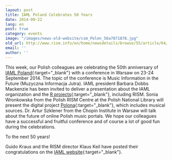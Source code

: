 ```yaml
---
layout: post
title: IAML Poland Celebrates 50 Years
date: 2014-09-22
lang: en
post: true
category: events
image: "/images/news-old-website/csm_Polen_56a7071878.jpg"
old_url: http://www.rism.info/en/home/newsdetails/browse/55/article/64/iaml-poland-celebrates-50-years.html
email: ''
author: ''
---
```


This week, our Polish colleagues are celebrating the 50th anniversary of [IAML Poland](http://www.iaml.pl/){:target="_blank"} with a conference in Warsaw on 23-24 September 2014. The topic of the conference is Music Information in the Future (Muzyczna Informacja Jutra). IAML president Barbara Dobbs Mackenzie has been invited to deliver a presentation about the IAML organization and the [R projects](http://www.r-musicprojects.org/){:target="_blank"}, including RISM. Sonia Wronkowska from the Polish RISM Centre at the Polish National Library will present the digital project [Polona](http://polona.pl/){:target="_blank"}, which includes musical sources. Dr. Artur Szklener from the Chopin Institute in Warsaw will talk about the future of online Polish music portals. We hope our colleagues have a successful and fruitful conference and of course a lot of good fun during the celebrations.

To the next 50 years!

Guido Kraus and the RISM director Klaus Keil have posted their congratulations on the [IAML website](https://www.iaml.info/news/rism-congratulates-iaml-poland){:target="_blank"}.
